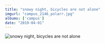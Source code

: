 ```yaml
---
title: "snowy night, bicycles are not alone"
imgurl: "campus_2146_polarr.jpg"
albums: ['campus']
date: "2019-04-01"
---
```

![snowy night, bicycles are not alone](https://s3.us-east-2.amazonaws.com/ying-ish/campus_2146_polarr.jpg)